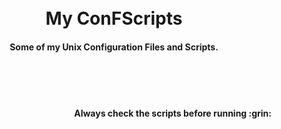 <h1 align="center">
  <br>
   My ConFScripts
  <br>
</h1>

<h4 align="center">Some of my Unix Configuration Files and Scripts.</h4>

<br>

<br>

<br>
<h4 align="right">Always check the scripts before running :grin:</h4>

